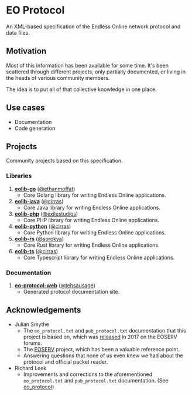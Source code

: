 # EO Protocol

An XML-based specification of the Endless Online network protocol and data files.

## Motivation

Most of this information has been available for some time. It's been scattered through different projects, only partially documented, or living in the heads of various community members.

The idea is to put all of that collective knowledge in one place.

## Use cases

- Documentation
- Code generation

## Projects

Community projects based on this specification.

### Libraries

1. **[eolib-go](https://github.com/ethanmoffat/eolib-go)** ([@ethanmoffat](https://github.com/ethanmoffat))
    * Core Golang library for writing Endless Online applications.
2. **[eolib-java](https://github.com/cirras/eolib-java)** ([@cirras](https://github.com/cirras))
    * Core Java library for writing Endless Online applications.
3. **[eolib-php](https://github.com/exilestudios/eolib-php)** ([@exilestudios](https://github.com/exilestudios))
    * Core PHP library for writing Endless Online applications.
4. **[eolib-python](https://github.com/cirras/eolib-python)** ([@cirras](https://github.com/cirras))
    * Core Python library for writing Endless Online applications.
5. **[eolib-rs](https://github.com/sorokya/eolib-rs)** ([@sorokya](https://github.com/sorokya))
    * Core Rust library for writing Endless Online applications.
6. **[eolib-ts](https://github.com/cirras/eolib-ts)** ([@cirras](https://github.com/cirras))
    * Core Typescript library for writing Endless Online applications.

### Documentation

1. **[eo-protocol-web](https://eoserv.net/eo-protocol-web/)** ([@tehsausage](https://github.com/tehsausage))
    * Generated protocol documentation site.

## Acknowledgements

- Julian Smythe
  - The `eo_protocol.txt` and `pub_protocol.txt` documentation that this project is based on, which was [released](https://eoserv.net/forum/topic/23799) in 2017 on the EOSERV forums.
  - The [EOSERV](https://github.com/eoserv/eoserv) project, which has been a valuable reference point.
  - Answering questions that none of us even knew we had about the protocol and official packet reader.
- Richard Leek
  - Improvements and corrections to the aforementioned `eo_protocol.txt` and `pub_protocol.txt` documentation. (See [eo_protocol](https://github.com/sorokya/eo_protocol))